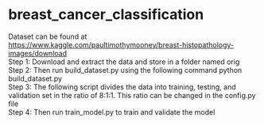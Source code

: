 # breast_cancer_classification
Dataset can be found at https://www.kaggle.com/paultimothymooney/breast-histopathology-images/download  
Step 1: Download and extract the data and store in a folder named orig  
Step 2: Then run build_dataset.py using the following command python build_dataset.py  
Step 3: The following script divides the data into training, testing, and validation set in the ratio of 8:1:1. This ratio can be changed in the config.py file  
Step 4: Then run train_model.py to train and validate the model
